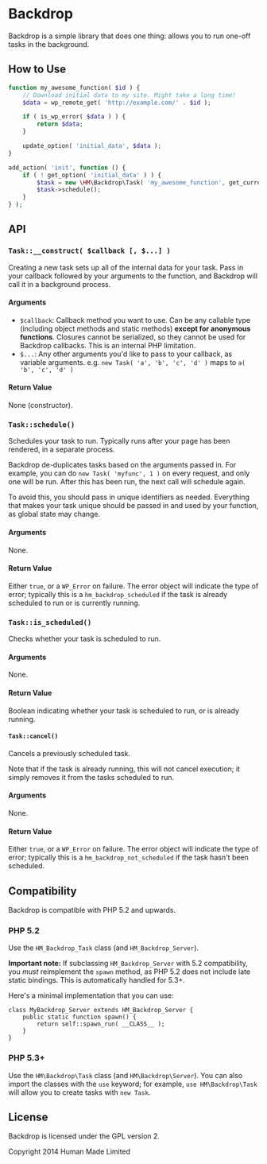 # Backdrop
Backdrop is a simple library that does one thing: allows you to run one-off
tasks in the background.

## How to Use
```php
function my_awesome_function( $id ) {
	// Download initial data to my site. Might take a long time!
	$data = wp_remote_get( 'http://example.com/' . $id );

	if ( is_wp_error( $data ) ) {
		return $data;
	}

	update_option( 'initial_data', $data );
}

add_action( 'init', function () {
	if ( ! get_option( 'initial_data' ) ) {
		$task = new \HM\Backdrop\Task( 'my_awesome_function', get_current_user_id() );
		$task->schedule();
	}
} );
```

## API
### `Task::__construct( $callback [, $...] )`
Creating a new task sets up all of the internal data for your task. Pass in your
callback followed by your arguments to the function, and Backdrop will call it
in a background process.

#### Arguments
* `$callback`: Callback method you want to use. Can be any callable type
  (including object methods and static methods) **except for anonymous
  functions**. Closures cannot be serialized, so they cannot be used for
  Backdrop callbacks. This is an internal PHP limitation.
* `$...`: Any other arguments you'd like to pass to your callback, as variable
  arguments. e.g. `new Task( 'a', 'b', 'c', 'd' )` maps to `a( 'b', 'c', 'd' )`

#### Return Value
None (constructor).

### `Task::schedule()`
Schedules your task to run. Typically runs after your page has been rendered, in
a separate process.

Backdrop de-duplicates tasks based on the arguments passed in. For example, you
can do `new Task( 'myfunc', 1 )` on every request, and only one will be run.
After this has been run, the next call will schedule again.

To avoid this, you should pass in unique identifiers as needed. Everything that
makes your task unique should be passed in and used by your function, as global
state may change.

#### Arguments
None.

#### Return Value
Either `true`, or a `WP_Error` on failure. The error object will indicate the
type of error; typically this is a `hm_backdrop_scheduled` if the task is
already scheduled to run or is currently running.

### `Task::is_scheduled()`
Checks whether your task is scheduled to run.

#### Arguments
None.

#### Return Value
Boolean indicating whether your task is scheduled to run, or is already running.

#### `Task::cancel()`
Cancels a previously scheduled task.

Note that if the task is already running, this will not cancel execution; it
simply removes it from the tasks scheduled to run.

#### Arguments
None.

#### Return Value
Either `true`, or a `WP_Error` on failure. The error object will indicate the
type of error; typically this is a `hm_backdrop_not_scheduled` if the task
hasn't been scheduled.

## Compatibility
Backdrop is compatible with PHP 5.2 and upwards.

### PHP 5.2
Use the `HM_Backdrop_Task` class (and `HM_Backdrop_Server`).

**Important note:** If subclassing `HM_Backdrop_Server` with 5.2 compatibility,
you *must* reimplement the `spawn` method, as PHP 5.2 does not include late
static bindings. This is automatically handled for 5.3+.

Here's a minimal implementation that you can use:

```
class MyBackdrop_Server extends HM_Backdrop_Server {
	public static function spawn() {
		return self::spawn_run( __CLASS__ );
	}
}
```

### PHP 5.3+
Use the `HM\Backdrop\Task` class (and `HM\Backdrop\Server`). You can also import
the classes with the `use` keyword; for example, `use HM\Backdrop\Task` will
allow you to create tasks with `new Task`.

## License
Backdrop is licensed under the GPL version 2.

Copyright 2014 Human Made Limited
